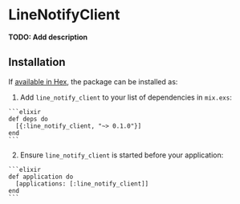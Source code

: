 # LineNotifyClient

**TODO: Add description**

## Installation

If [available in Hex](https://hex.pm/docs/publish), the package can be installed as:

  1. Add `line_notify_client` to your list of dependencies in `mix.exs`:

    ```elixir
    def deps do
      [{:line_notify_client, "~> 0.1.0"}]
    end
    ```

  2. Ensure `line_notify_client` is started before your application:

    ```elixir
    def application do
      [applications: [:line_notify_client]]
    end
    ```

